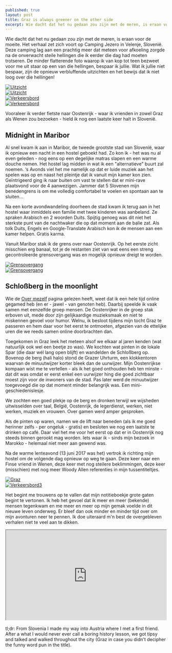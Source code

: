 ```yaml
---
published: true
layout: post
title: Graz is always greener on the other side
excerpt: Wie dacht dat het nu gedaan zou zijn met de meren, is eraan voor de moeite. Het verhaal zet zich voort op Camping Jezero in Velenje, Slovenië. Deze camping lag aan een prachtig meer dat meteen voor afkoeling zorgde na de onverwacht steile hellingen die ik eerder die dag had moeten trotseren. De minder flatterende foto waarop ik van kop tot teen bezweet voor me uit staar op een van die hellingen, bespaar ik jullie. Wat ik jullie niet bespaar, zijn de opnieuw verbluffende uitzichten en het bewijs dat ik niet loog over die hellingen!
---
```

Wie dacht dat het nu gedaan zou zijn met de meren, is eraan voor de moeite. Het verhaal zet zich voort op Camping Jezero in Velenje, Slovenië. Deze camping lag aan een prachtig meer dat meteen voor afkoeling zorgde na de onverwacht steile hellingen die ik eerder die dag had moeten trotseren. De minder flatterende foto waarop ik van kop tot teen bezweet voor me uit staar op een van die hellingen, bespaar ik jullie. Wat ik jullie niet bespaar, zijn de opnieuw verbluffende uitzichten en het bewijs dat ik niet loog over die hellingen!

<div class="row">
<article class="6u 12u$(xsmall) work-item">
<a href="{{ site.github.url }}/images/posts/Uitzicht1.jpg" class="image fit thumb"><img src="{{ site.github.url }}/images/posts/Uitzicht1_Small.jpg" alt="Uitzicht" /></a>
</article>
<article class="6u$ 12u$(xsmall) work-item">
<a href="{{ site.github.url }}/images/posts/Uitzicht2.jpg" class="image fit thumb"><img src="{{ site.github.url }}/images/posts/Uitzicht2_Small.jpg" alt="Uitzicht" /></a>
</article>
<article class="6u 12u$(xsmall) work-item">
<a href="{{ site.github.url }}/images/posts/Verkeersbord1.jpg" class="image fit thumb"><img src="{{ site.github.url }}/images/posts/Verkeersbord1_Small.jpg" alt="Verkeersbord" /></a>
</article>
<article class="6u$ 12u$(xsmall) work-item">
<a href="{{ site.github.url }}/images/posts/Verkeersbord2.jpg" class="image fit thumb"><img src="{{ site.github.url }}/images/posts/Verkeersbord2_Small.jpg" alt="Verkeersbord" /></a>
</article>
</div>

Vooraleer ik verder fietste naar Oostenrijk - waar ik vrienden in zowel Graz als Wenen zou bezoeken - hield ik nog een laatste keer halt in Slovenië.

## Midnight in Maribor

Al snel kwam ik aan in Maribor, de tweede grootste stad van Slovenië, waar ik opnieuw een nacht in een hostel geboekt had. Zo kon ik - het was nu al even geleden - nog eens op een degelijke matras slapen en een warme douche nemen. Het hostel lag midden in wat ik een "alternatieve" buurt zal noemen. ‘s Avonds viel het me namelijk op dat er luide muziek aan het spelen was op en naast het pleintje dat ik vanuit mijn kamer kon zien. Geïntrigeerd ging ik naar buiten om vast te stellen dat er mini-rave plaatsvond voor de 4 aanwezigen. Jammer dat 5 Slovenen mijn benedengrens is om me volledig comfortabel te voelen en spontaan aan te sluiten... 

Na een korte avondwandeling doorheen de stad kwam ik terug aan in het hostel waar inmiddels een familie met twee kinderen was aanbeland. Ze spraken Arabisch en 2 woorden Duits. Spijtig genoeg was dit niet het sterkste punt van de nachtwaker die op dat moment aan de balie zat. Als tolk Duits, Engels en Google-Translate Arabisch kon ik de mensen aan een kamer helpen. Gratis karma. 

Vanuit Maribor stak ik de grens over naar Oostenrijk. Op het eerste zicht misschien erg banaal, tot je de restanten ziet van wat eens een streng gecontroleerde grensovergang was en mogelijk opnieuw dreigt te worden.

<div class="row">
<article class="6u 12u$(xsmall) work-item">
<a href="{{ site.github.url }}/images/posts/Grens1.jpg" class="image fit thumb"><img src="{{ site.github.url }}/images/posts/Grens1_Small.jpg" alt="Grensovergang" /></a>
</article>
<article class="6u$ 12u$(xsmall) work-item">
<a href="{{ site.github.url }}/images/posts/Grens2.jpg" class="image fit thumb"><img src="{{ site.github.url }}/images/posts/Grens2_Small.jpg" alt="Grensovergang" /></a>
</article>
</div>

## Schloßberg in the moonlight

Wie de [Over mezelf](http://on-going.org/about "Over mezelf") pagina gelezen heeft, weet dat ik een hele tijd online gegamed heb (en er - jawel - van genoten heb). Daarbij speelde ik vaak samen met eenzelfde groep mensen. De Oostenrijker in de groep stak erboven uit, mede door zijn gelijkaardige muzieksmaak en niet te miskennen gevoel voor humor. Welnu, ik besloot tijdens mijn tocht Graz te passeren en hem daar voor het eerst te ontmoeten, afgezien van de ettelijke uren die we reeds samen online doorbrachten dan.

Toegekomen in Graz leek het meteen alsof we elkaar al jaren kenden (wat natuurlijk ook wel een beetje zo was). We kochten wat pinten in de lokale Spar (die daar wél lang open blijft) en wandelden de Schloßberg op. Bovenop de berg (hali halo) stond de Grazer Uhrturm, een klokkentoren waarvan de minuutwijzer korter bleek dan de uurwijzer. Mijn Oostenrijkse kompaan wist me te vertellen - als ik het goed onthouden heb ten minste - dat dit was omdat er eerst enkel een uurwijzer hing die goed zichtbaar moest zijn voor de inwoners van de stad. Pas later werd de minuutwijzer toegevoegd die op dat moment minder belangrijk was. Een mini-geschiedenislesje. 

We zochten een goed plekje op de berg en dronken terwijl we wijsheden uitwisselden over taal, België, Oostenrijk, de legerdienst, werken, niet werken, muziek en vrouwen. Over gamen werd amper gesproken.

Als de pinten op waren, namen we de lift naar beneden (als ik me goed herinner zelfs - per ongeluk - gratis) en besloten we nog een laatste te drinken op café. Daar viel het me voor het eerst op dat er in Oostenrijk nog steeds binnen gerookt mag worden. Iets waar ik - sinds mijn bezoek in Marokko - helemaal niet meer aan gewend was.

Na de warme lenteavond (13 juni 2017 was het) vertrok ik richting mijn hostel om de volgende dag opnieuw op weg te gaan. Deze keer naar een Finse vriend in Wenen, deze keer met nog steilere beklimmingen, deze keer (misschien) met nog meer Woody Allen referenties in mijn tussentiteltjes.

<div class="row">
<article class="6u 12u$(xsmall) work-item">
<a href="{{ site.github.url }}/images/posts/Graz1.jpg" class="image fit thumb"><img src="{{ site.github.url }}/images/posts/Graz1_Small.jpg" alt="Graz" /></a>
</article>
<article class="6u$ 12u$(xsmall) work-item">
<a href="{{ site.github.url }}/images/posts/Verkeersbord3.jpg" class="image fit thumb"><img src="{{ site.github.url }}/images/posts/Verkeersbord3_Small.jpg" alt="Verkeersbord3" /></a>
</article>
</div>

Het begint me trouwens op te vallen dat mijn notitieboekje grote gaten begint te vertonen. Ik heb het gevoel dat ik meer en meer (bekende) mensen tegenkwam en me meer en meer op mijn gemak voelde in dit nieuwe leven onderweg. Er bleef dan ook minder en minder tijd over om mijn avonturen neer te pennen. Ik doe uiteraard m'n best de overgebleven verhalen niet te veel aan te dikken.

<style>.embed-container { position: relative; padding-bottom: 56.25%; height: 0; overflow: hidden; max-width: 100%; } .embed-container iframe, .embed-container object, .embed-container embed { position: absolute; top: 0; left: 0; width: 100%; height: 100%; }</style><div class='embed-container'><iframe src='https://www.google.com/maps/d/embed?mid=1h52MkOEyZpzAVWLbLCiISP-lOKk' width='640' height='480'></iframe></div>
<br>
tl;dr: From Slovenia I made my way into Austria where I met a first friend. After a what I would never ever call a boring history lesson, we got tipsy and talked and walked throughout the city (Graz in case you didn't decipher the funny word pun in the title).

